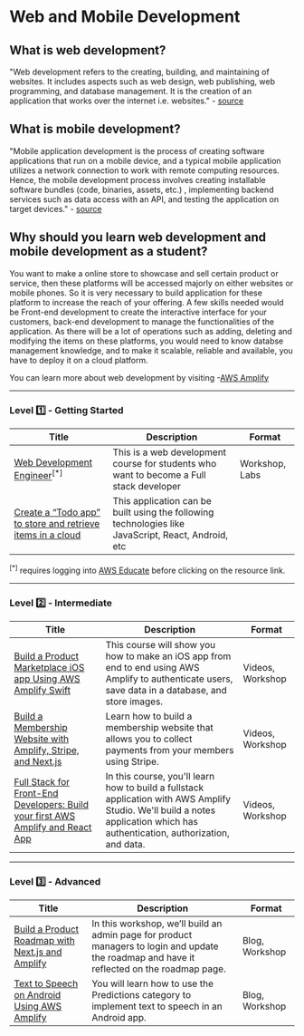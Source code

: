 # Web and Mobile Development

## What is web development?

"Web development refers to the creating, building, and maintaining of websites. It includes aspects such as web design, web publishing, web programming, and database management. It is the creation of an application that works over the internet i.e. websites." - [source](https://www.geeksforgeeks.org/web-development/)

## What is mobile development?

"Mobile application development is the process of creating software applications that run on a mobile device, and a typical mobile application utilizes a network connection to work with remote computing resources. Hence, the mobile development process involves creating installable software bundles (code, binaries, assets, etc.) , implementing backend services such as data access with an API, and testing the application on target devices." - [source](https://aws.amazon.com/mobile/mobile-application-development/)

## Why should you learn web development and mobile development as a student?

You want to make a online store to showcase and sell certain product or service, then these platforms will be accessed majorly on either websites or mobile phones. So it is very necessary to build application for these platform to increase the reach of your offering. A few skills needed would be Front-end development to create the interactive interface for your customers, back-end development to manage the functionalities of the application. As there will be a lot of operations such as adding, deleting and modifying the items on these platforms, you would need to know databse management knowledge, and to make it scalable, reliable and available, you have to deploy it on a cloud platform.

You can learn more about web development by visiting -[AWS Amplify](https://aws.amazon.com/amplify/)



---

### Level :one: - Getting Started

| Title                                                                                                           | Description                                                                                         | Format         |
|-----------------------------------------------------------------------------------------------------------------|-----------------------------------------------------------------------------------------------------|----------------|
| [Web Development Engineer](https://awseducate.instructure.com/courses/193)<sup>[*]</sup>                                      | This is a web development course for students who want to become a Full stack developer             | Workshop, Labs |
| [Create a “Todo app” to store and retrieve items in a cloud ](https://docs.amplify.aws/start/q/integration/js/) | This application can be built using the following technologies like JavaScript, React, Android, etc |                |

<sup>[*]</sup> requires logging into [AWS Educate](https://www.awseducate.com/student/s) before clicking on the resource link.


---

### Level :two: - Intermediate

| Title                                                                                                                                                        | Description                                                                                                                                                                    | Format           |
|--------------------------------------------------------------------------------------------------------------------------------------------------------------|--------------------------------------------------------------------------------------------------------------------------------------------------------------------------------|------------------|
| [Build a Product Marketplace iOS app Using AWS Amplify Swift](https://amplify.aws/learn/courses/Swift-Course-70a6d)                                          | This course will show you how to make an iOS app from end to end using AWS Amplify to authenticate users, save data in a database, and store images.                           | Videos, Workshop |
| [Build a Membership Website with Amplify, Stripe, and Next.js](https://amplify.aws/learn/courses/Build-a-Membership-Website-c61a0)                           | Learn how to build a membership website that allows you to collect payments from your members using Stripe.                                                                    | Videos, Workshop |
| [Full Stack for Front-End Developers: Build your first AWS Amplify and React App](https://amplify.aws/learn/courses/Fullstack-for-Frontend-Developers-e7319) | In this course, you'll learn how to build a fullstack application with AWS Amplify Studio. We'll build a notes application which has authentication, authorization, and data.  | Videos, Workshop |

---

### Level :three: - Advanced

| Title                                                                                                                                     | Description                                                                                                                                 | Format         |
|-------------------------------------------------------------------------------------------------------------------------------------------|---------------------------------------------------------------------------------------------------------------------------------------------|----------------|
| [Build a Product Roadmap with Next.js and Amplify](https://aws.amazon.com/blogs/mobile/build-a-product-roadmap-with-next-js-and-amplify/) | In this workshop, we’ll build an admin page for product managers to login and update the roadmap and have it reflected on the roadmap page. | Blog, Workshop |
| [Text to Speech on Android Using AWS Amplify](https://aws.amazon.com/blogs/mobile/text-to-speech-on-android-using-aws-amplify/)           | You will learn how to use the Predictions category to implement text to speech in an Android app.                                           | Blog, Workshop |